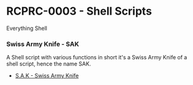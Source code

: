 # RCPRC-0003 - Shell Scripts
Everything Shell

### Swiss Army Knife - SAK
A Shell script with various functions in short it's a Swiss Army Knife of a shell script, hence the name SAK.

- [S.A.K - Swiss Army Knife](/SwissArmyKnife/)
